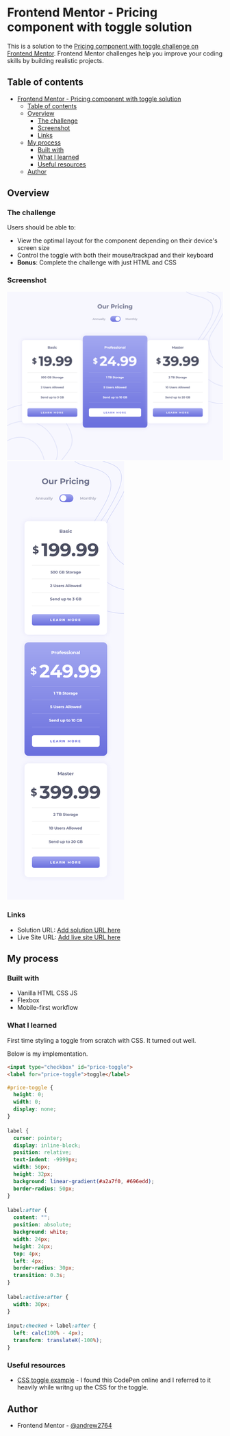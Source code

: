 # Frontend Mentor - Pricing component with toggle solution

This is a solution to the [Pricing component with toggle challenge on Frontend Mentor](https://www.frontendmentor.io/challenges/pricing-component-with-toggle-8vPwRMIC). Frontend Mentor challenges help you improve your coding skills by building realistic projects. 

## Table of contents

- [Frontend Mentor - Pricing component with toggle solution](#frontend-mentor---pricing-component-with-toggle-solution)
  - [Table of contents](#table-of-contents)
  - [Overview](#overview)
    - [The challenge](#the-challenge)
    - [Screenshot](#screenshot)
    - [Links](#links)
  - [My process](#my-process)
    - [Built with](#built-with)
    - [What I learned](#what-i-learned)
    - [Useful resources](#useful-resources)
  - [Author](#author)


## Overview

### The challenge

Users should be able to:

- View the optimal layout for the component depending on their device's screen size
- Control the toggle with both their mouse/trackpad and their keyboard
- **Bonus**: Complete the challenge with just HTML and CSS

### Screenshot

![](./images/viewDesktop.png)
![](./images/viewMobile.png)

### Links

- Solution URL: [Add solution URL here](https://your-solution-url.com)
- Live Site URL: [Add live site URL here](https://your-live-site-url.com)

## My process

### Built with

- Vanilla HTML CSS JS
- Flexbox
- Mobile-first workflow

### What I learned

First time styling a toggle from scratch with CSS. It turned out well.

Below is my implementation.

```html
<input type="checkbox" id="price-toggle">
<label for="price-toggle">toggle</label>
```
```css
#price-toggle {
  height: 0;
  width: 0;
  display: none;
}

label {
  cursor: pointer;
  display: inline-block;
  position: relative;
  text-indent: -9999px;
  width: 56px;
  height: 32px;
  background: linear-gradient(#a2a7f0, #696edd);
  border-radius: 50px;
}

label:after {
  content: "";
  position: absolute;
  background: white;
  width: 24px;
  height: 24px;
  top: 4px;
  left: 4px;
  border-radius: 30px;
  transition: 0.3s;
}

label:active:after {
  width: 30px;
}

input:checked + label:after {
  left: calc(100% - 4px);
  transform: translateX(-100%);
}
```

### Useful resources

- [CSS toggle example](https://codepen.io/mburnette/pen/LxNxNg) - I found this CodePen online and I referred to it heavily while writng up the CSS for the toggle.


## Author

- Frontend Mentor - [@andrew2764](https://www.frontendmentor.io/profile/andrew2764)
